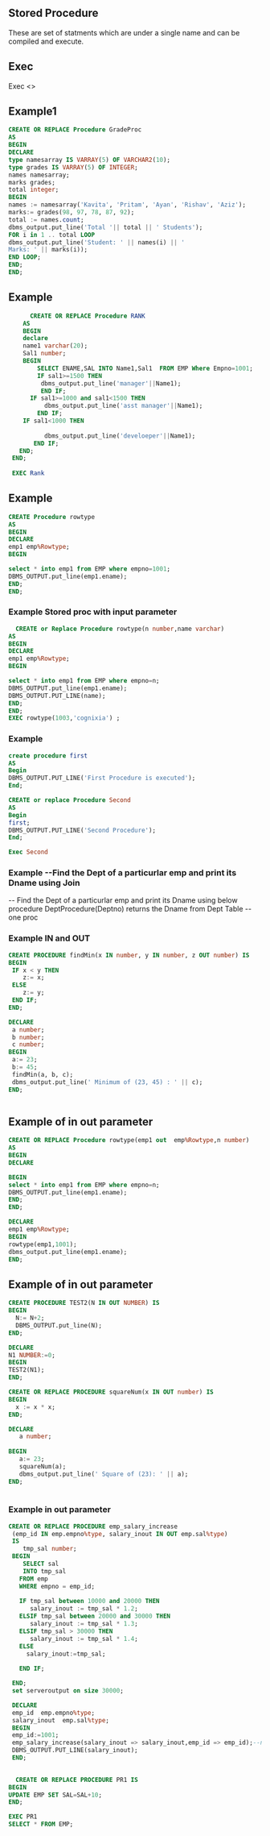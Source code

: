 ## Stored Procedure
These are set of statments which are under a single name and can be compiled and execute.

## Exec
Exec <<Procedure Name>>
  

## Example1
```sql
CREATE OR REPLACE Procedure GradeProc 
AS
BEGIN
DECLARE
type namesarray IS VARRAY(5) OF VARCHAR2(10);
type grades IS VARRAY(5) OF INTEGER;
names namesarray;
marks grades;
total integer;
BEGIN
names := namesarray('Kavita', 'Pritam', 'Ayan', 'Rishav', 'Aziz');
marks:= grades(98, 97, 78, 87, 92);
total := names.count;
dbms_output.put_line('Total '|| total || ' Students');
FOR i in 1 .. total LOOP
dbms_output.put_line('Student: ' || names(i) || '
Marks: ' || marks(i));
END LOOP;
END;
END;

```
## Example
```sql
      CREATE OR REPLACE Procedure RANK
    AS
    BEGIN
    declare
    name1 varchar(20);
    Sal1 number;
    BEGIN
        SELECT ENAME,SAL INTO Name1,Sal1  FROM EMP Where Empno=1001;
        IF sal1>=1500 THEN
         dbms_output.put_line('manager'||Name1);
         END IF;
      IF sal1>=1000 and sal1<1500 THEN
          dbms_output.put_line('asst manager'||Name1);
        END IF;
    IF sal1<1000 THEN
     
          dbms_output.put_line('develoeper'||Name1);
       END IF;
   END;
 END;
 
 EXEC Rank
```  

 ## Example 
  ```sql
  CREATE Procedure rowtype
AS
BEGIN
DECLARE
emp1 emp%Rowtype;
BEGIN

select * into emp1 from EMP where empno=1001;
DBMS_OUTPUT.put_line(emp1.ename);
END;
END;  
 ```
  
### Example Stored proc with input parameter
```sql
  CREATE or Replace Procedure rowtype(n number,name varchar)
AS
BEGIN
DECLARE
emp1 emp%Rowtype;
BEGIN

select * into emp1 from EMP where empno=n;
DBMS_OUTPUT.put_line(emp1.ename);
DBMS_OUTPUT.PUT_LINE(name);
END;
END;
EXEC rowtype(1003,'cognixia') ; 
```  

  ### Example
  ```sql
  create procedure first
AS
Begin
DBMS_OUTPUT.PUT_LINE('First Procedure is executed');
End;

CREATE or replace Procedure Second
AS
Begin
first;
DBMS_OUTPUT.PUT_LINE('Second Procedure');
End;

Exec Second
  ```
  ### Example --Find the Dept of a particurlar emp and print its Dname using Join
-- Find the Dept of a particurlar emp and print its Dname using below procedure
   DeptProcedure(Deptno) returns the Dname from Dept Table --one proc

  ### Example IN and OUT
  ```sql
  CREATE PROCEDURE findMin(x IN number, y IN number, z OUT number) IS 
BEGIN 
   IF x < y THEN 
      z:= x; 
   ELSE 
      z:= y; 
   END IF; 
END;   

DECLARE 
   a number; 
   b number; 
   c number;
BEGIN 
   a:= 23; 
   b:= 45; 
   findMin(a, b, c); 
   dbms_output.put_line(' Minimum of (23, 45) : ' || c); 
END; 



  ```
## Example of in out parameter           
```sql
CREATE OR REPLACE Procedure rowtype(emp1 out  emp%Rowtype,n number)
AS
BEGIN
DECLARE

BEGIN
select * into emp1 from EMP where empno=n;
DBMS_OUTPUT.put_line(emp1.ename);
END;
END;  

DECLARE
emp1 emp%Rowtype;
BEGIN
rowtype(emp1,1001);
dbms_output.put_line(emp1.ename);
END;           
```           
## Example of in out parameter
```sql
CREATE PROCEDURE TEST2(N IN OUT NUMBER) IS
BEGIN
  N:= N+2;
  DBMS_OUTPUT.put_line(N);
END;

DECLARE
N1 NUMBER:=0;
BEGIN
TEST2(N1);
END;

CREATE OR REPLACE PROCEDURE squareNum(x IN OUT number) IS 
BEGIN 
  x := x * x; 
END; 

DECLARE 
   a number; 
 
BEGIN 
   a:= 23; 
   squareNum(a); 
   dbms_output.put_line(' Square of (23): ' || a); 
END;
           
```           

### Example in out parameter
```sql
CREATE OR REPLACE PROCEDURE emp_salary_increase
 (emp_id IN emp.empno%type, salary_inout IN OUT emp.sal%type) 
 IS 
    tmp_sal number; 
 BEGIN 
    SELECT sal 
    INTO tmp_sal 
   FROM emp
   WHERE empno = emp_id; 
  
   IF tmp_sal between 10000 and 20000 THEN 
      salary_inout := tmp_sal * 1.2; 
   ELSIF tmp_sal between 20000 and 30000 THEN 
      salary_inout := tmp_sal * 1.3; 
   ELSIF tmp_sal > 30000 THEN 
      salary_inout := tmp_sal * 1.4; 
   ELSE
     salary_inout:=tmp_sal;
     
   END IF; 

 END;
 set serveroutput on size 30000;

 DECLARE
 emp_id  emp.empno%type;
 salary_inout  emp.sal%type;
 BEGIN
 emp_id:=1001;
 emp_salary_increase(salary_inout => salary_inout,emp_id => emp_id);--named parameter
 DBMS_OUTPUT.PUT_LINE(salary_inout);
 END;
         
```           
  
```sql
  CREATE OR REPLACE PROCEDURE PR1 IS
BEGIN
UPDATE EMP SET SAL=SAL+10;
END;

EXEC PR1
SELECT * FROM EMP;
```  
